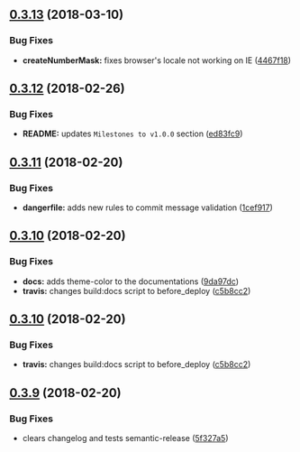 <a name="0.3.13"></a>
## [0.3.13](https://github.com/renato-bohler/redux-form-input-masks/compare/v0.3.12...v0.3.13) (2018-03-10)


### Bug Fixes

* **createNumberMask:** fixes browser's locale not working on IE ([4467f18](https://github.com/renato-bohler/redux-form-input-masks/commit/4467f18))

<a name="0.3.12"></a>
## [0.3.12](https://github.com/renato-bohler/redux-form-input-masks/compare/v0.3.11...v0.3.12) (2018-02-26)


### Bug Fixes

* **README:** updates `Milestones to v1.0.0` section ([ed83fc9](https://github.com/renato-bohler/redux-form-input-masks/commit/ed83fc9))

<a name="0.3.11"></a>
## [0.3.11](https://github.com/renato-bohler/redux-form-input-masks/compare/v0.3.10...v0.3.11) (2018-02-20)


### Bug Fixes

* **dangerfile:** adds new rules to commit message validation ([1cef917](https://github.com/renato-bohler/redux-form-input-masks/commit/1cef917))

<a name="0.3.10"></a>
## [0.3.10](https://github.com/renato-bohler/redux-form-input-masks/compare/v0.3.9...v0.3.10) (2018-02-20)


### Bug Fixes

* **docs:** adds theme-color to the documentations ([9da97dc](https://github.com/renato-bohler/redux-form-input-masks/commit/9da97dc))
* **travis:** changes build:docs script to before_deploy ([c5b8cc2](https://github.com/renato-bohler/redux-form-input-masks/commit/c5b8cc2))

<a name="0.3.10"></a>
## [0.3.10](https://github.com/renato-bohler/redux-form-input-masks/compare/v0.3.9...v0.3.10) (2018-02-20)


### Bug Fixes

* **travis:** changes build:docs script to before_deploy ([c5b8cc2](https://github.com/renato-bohler/redux-form-input-masks/commit/c5b8cc2))

<a name="0.3.9"></a>
## [0.3.9](https://github.com/renato-bohler/redux-form-input-masks/compare/v0.3.8...v0.3.9) (2018-02-20)


### Bug Fixes

* clears changelog and tests semantic-release ([5f327a5](https://github.com/renato-bohler/redux-form-input-masks/commit/5f327a5))
